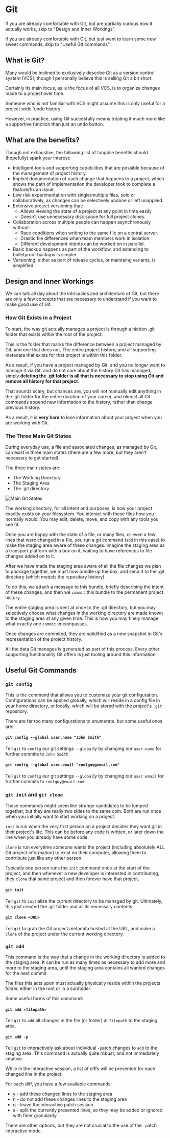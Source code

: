 # Git

If you are already comfortable with Git, but are partially curious how it actually works, skip to "Design and Inner Workings".

If you are already comfortable with Git, but just want to learn some new sweet commands, skip to "Useful Git commands".

## What is Git?

Many would be inclined to exclusively describe Git as a version control system (VCS), though I personally believe this is selling Git a bit short.

Certainly its main focus, as is the focus of all VCS, is to organize changes made to a project over time.

Someone who is not familiar with VCS might assume this is only useful for a project wide 'undo history'. 

However, in practice, using Git succesfully means treating it much more like a supportive function than just an undo button.

## What are the benefits?

Though not exhaustive, the following list of tangible benefits should (hopefully) spark your interest:

- Intelligent tools and supporting capabilities that are possible because of the management of project history.
- Implicit documentation of each change that happens to a project, which shows the path of implementation the developer took to complete a feature/fix an issue.
- Low risk experimentation with single/multiple files, solo or collaboratively, as changes can be selectively undone or left unapplied.
- Extensive project versioning that:
  - Allows viewing the state of a project at any point in time easily
  - Doesn't use unnecessary disk space for full project clones.
- Collaboration across multiple people can happen asynchronously without:
  - Race conditions when writing to the same file on a central server.
  - Drastic file differences when team members work in isolation.
  - Different development intents can be worked on in parallel. 
- Basic backup happens as part of the workflow, and extending to bulletproof backups is simpler
- Versioning, either as part of release cycles, or maintaing variants, is simplified.

## Design and Inner Workings

We can talk all day about the intricacies and architecture of Git, but there are only a few concepts that are necessary to understand if you want to make good use of Git.

### How Git Exists in a Project

To start, the way git actually manages a project is through a hidden .git folder that exists within the root of the project.

This is the folder that marks the difference between a project managed by Git, and one that does not. The entire project history, and all supporting metadata that exists for that project is within this folder.

As a result, if you have a project managed by Git, and you no longer want to manage it via Git, and do not care about the history Git has managed, simply __deleting the .git folder is all that is necessary to stop using Git and remove all history for that project__.

That sounds scary, but chances are, you will not manually edit anything in the .git folder for the entire duration of your career, and _almost_ all Git commands append new information to the history, rather than change previous history. 

As a result, it is __very hard__ to lose information about your project when you are working with Git.

### The Three Main Git States

During everyday use, a file and associated changes, as managed by Git, can exist in three main states (there are a few more, but they aren't necessary to get started).

The three main states are:

- The Working Directory
- The Staging Area
- The .git directory

![Main Git States](./images/states.png)

The working directory, for all intent and purposes, is how your project exactly exists on your filesystem. You interact with these files how you normally would. You may edit, delete, move, and copy with any tools you see fit.

Once you are happy with the state of a file, or many files, or even a few lines that were changed in a file, you run a git command (`add` in this case) to make the staging area aware of these changes. Imagine the staging area as a transport platform with a box on it, waiting to have references to file changes added on to it.

After we have made the staging area aware of all the file changes we plan to package together, we must now bundle up the box, and send it to the .git directory (which models the repository history). 

To do this, we attach a message to this bundle, briefly describing the intent of these changes, and then we `commit` this bundle to the permanent project history.

The entire staging area is sent at once to the .git directory, but you may selectively choose what changes in the working directory are made known to the staging area at any given time. This is how you may finely manage what exactly one `commit` encompasses.

Once changes are commited, they are solidified as a new snapshot in Git's representation of the project history.

All the data Git manages is generated as part of this process. Every other supporting functionality Git offers is just tooling around this information.

## Useful Git Commands

### `git config`

This is the command that allows you to customize your git configuration. Configurations can be applied globally, which will reside in a config file in your home directory, or locally, which will be stored with the project's `.git` repository.

There are far too many configurations to enumerate, but some useful ones are:

#### `git config --global user.name "John Smith"`

Tell `git` to `config` our git settings `--global`ly by changing our `user.name` for further commits to `John Smith`

#### `git config --global user.email "coolguy@email.com"`

Tell `git` to `config` our git settings `--global`ly by changing our `user.email` for further commits to `coolguy@email.com`

### `git init` and `git clone`

These commands might seem like strange candidates to be lumped together, but they are really two sides to the same coin. Both are run once when you initially want to start working on a project.

`init` is run when the very first person on a project decides they want git in their project's life. This can be before any code is written, or later down the line when you already have some code.

`clone` is run everytime someone wants the project (including absolutely ALL Git project information) to exist on their computer, allowing them to contribute just like any other person.

Typically one person runs the `init` command once at the start of the project, and then whenever a new developer is interested in contributing, they `clone` that same project and then forever have that project.

#### `git init`

Tell `git` to `init`ialize the current directory to be managed by git. Ultimately, this just created the .git folder and all its necessary contents.

#### `git clone <URL>`

Tell `git` to grab the Git project metadata hosted at the URL, and make a `clone` of the project under the current working directory.

### `git add`

This command is the way that a change in the working directory is added to the staging area. It can be run as many times as necessary to add more and more to the staging area, until the staging area contains all wanted changes for the next commit.

The files this acts upon must actually physically reside within the projects folder, either in the root or in a subfolder.

Some useful forms of this command:

#### `git add <filepath>`

Tell `git` to `add` all changes in the file (or folder) at `filepath` to the staging area.

#### `git add -p`

Tell `git` to interactively ask about individual `-p`atch changes to `add` to the staging area. This command is actually quite robust, and not immediately intuitive.

While in the interactive session, a list of diffs will be presented for each changed line in the project.

For each diff, you have a few available commands:

- y - add these changed lines to the staging area
- n - do not add these changes lines to the staging area
- q - leave the interactive patch session
- s - split the currently presented lines, so they may be added or ignored with finer granularity

There are other options, but they are not crucial to the use of the `-p`atch interactive mode.
